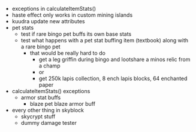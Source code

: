 - exceptions in calculateItemStats()
- haste effect only works in custom mining islands
- kuudra update new attributes
- pet stats
    - test if rare bingo pet buffs its own base stats
    - test what happens with a pet stat buffing item (textbook) along with a rare bingo pet
        - that would be really hard to do
            - get a leg griffin during bingo and lootshare a minos relic from a champ
            - or
            - get 250k lapis collection, 8 ench lapis blocks, 64 enchanted paper
- calculateItemStats() exceptions
    - armor stat buffs
        - blaze pet blaze armor buff
- every other thing in skyblock
    - skycrypt stuff
    - dummy damage tester